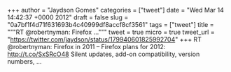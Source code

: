 
+++
author = "Jaydson Gomes"
categories = ["tweet"]
date = "Wed Mar 14 14:42:37 +0000 2012"
draft = false
slug = "0a7bf1f4d71f631693b4c40999df8accf8cf3561"
tags = ["tweet"]
title = """RT @robertnyman: Firefox ..."""
tweet = true
micro = true
tweet_url = "https://twitter.com/jaydson/status/179940601825992704"
+++
RT @robertnyman: Firefox in 2011 – Firefox plans for 2012: 
http://t.co/SxSRcO48
Silent updates, add-on compatibility, version numbers,  ...
